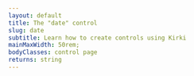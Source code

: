 ```yaml
---
layout: default
title: The "date" control
slug: date
subtitle: Learn how to create controls using Kirki
mainMaxWidth: 50rem;
bodyClasses: control page
returns: string
---
```

